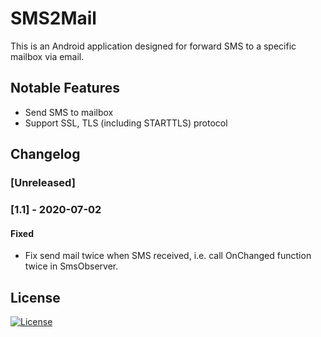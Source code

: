 # SMS2Mail
This is an Android application designed for forward SMS to a specific mailbox via email. 
## Notable Features
- Send SMS to mailbox
- Support SSL, TLS (including STARTTLS) protocol

## Changelog
### [Unreleased]

### [1.1] - 2020-07-02

#### Fixed
- Fix send mail twice when SMS received, i.e. call OnChanged function twice in SmsObserver.


## License

[![License](https://img.shields.io/badge/License-Apache%202.0-blue.svg)](https://opensource.org/licenses/Apache-2.0)

